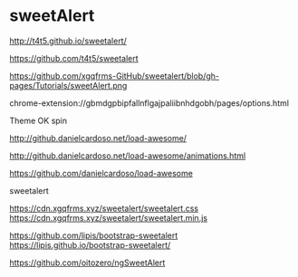 # sweetAlert  

http://t4t5.github.io/sweetalert/  


https://github.com/t4t5/sweetalert  


https://github.com/xgqfrms-GitHub/sweetalert/blob/gh-pages/Tutorials/sweetAlert.png 



chrome-extension://gbmdgpbipfallnflgajpaliibnhdgobh/pages/options.html  


Theme OK spin



http://github.danielcardoso.net/load-awesome/  

http://github.danielcardoso.net/load-awesome/animations.html  

https://github.com/danielcardoso/load-awesome  





sweetalert

https://cdn.xgqfrms.xyz/sweetalert/sweetalert.css  
https://cdn.xgqfrms.xyz/sweetalert/sweetalert.min.js  



https://github.com/lipis/bootstrap-sweetalert  
https://lipis.github.io/bootstrap-sweetalert/  

https://github.com/oitozero/ngSweetAlert  